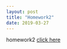 ```yaml
---
layout: post
title: "Homework2"
date: 2019-03-27
---
```

homework2 [click here]({{site.baseurl}}/assets/hw2.pdf)
